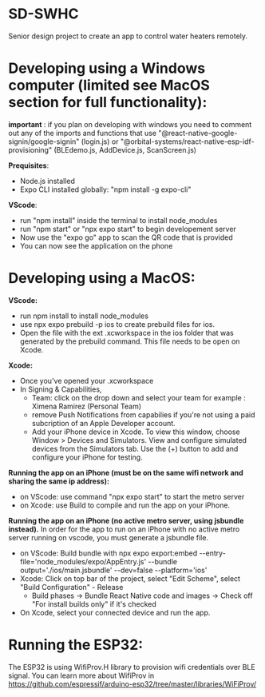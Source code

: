 # SD-SWHC
Senior design project to create an app to control water heaters remotely.

# Developing using a Windows computer (limited see MacOS section for full functionality):

**important** : if you plan on developing with windows you need to comment out any of the imports and functions that use "@react-native-google-signin/google-signin" (login.js) or "@orbital-systems/react-native-esp-idf-provisioning" (BLEdemo.js, AddDevice.js, ScanScreen.js) 

**Prequisites**:
- Node.js installed
- Expo CLI installed globally: "npm install -g expo-cli"

**VScode**:
- run "npm install" inside the terminal to install node_modules
- run "npm start" or "npx expo start" to begin developement server
- Now use the "expo go" app to scan the QR code that is provided
- You can now see the application on the phone 




# Developing using a MacOS:

**VScode:**
- run npm install to install node_modules
- use npx expo prebuild -p ios to create prebuild files for ios.
- Open the file with the ext .xcworkspace in the ios folder that was generated by the prebuild command. This file needs to be open on Xcode.

**Xcode:**
- Once you've opened your .xcworkspace 
- In Signing & Capabilities,
    - Team: click on the drop down and select your team for example : Ximena Ramirez (Personal Team)
    - remove Push Notifications from capabilies if you're not using a paid subcription of an Apple Developer account.
    - Add your iPhone device in Xcode. To view this window, choose Window > Devices and Simulators. View and configure simulated devices from the Simulators tab. Use the (+) button to add and configure your iPhone for testing.
 
**Running the app on an iPhone (must be on the same wifi network and sharing the same ip address):**
- on VScode: use command "npx expo start" to start the metro server
- on Xcode: use Build to compile and run the app on your iPhone.

**Running the app on an iPhone (no active metro server, using jsbundle instead).**
In order for the app to run on an iPhone with no active metro server running on vscode, you must generate a jsbundle file.
- on VScode: Build bundle with npx expo export:embed --entry-file='node_modules/expo/AppEntry.js' --bundle output='./ios/main.jsbundle' --dev=false --platform='ios'
- Xcode: Click on top bar of the project, select "Edit Scheme", select "Build Configuration" - Release
  -  Build phases -> Bundle React Native code and images -> Check off "For install builds only" if it's checked
- On Xcode, select your connected device and run the app.

# Running the ESP32:
The ESP32 is using WifiProv.H library to provision wifi credentials over BLE signal. You can learn more about WifiProv in [https://github.com/espressif/arduino-esp32/tree/master/libraries/WiFiProv/
](https://github.com/espressif/arduino-esp32/tree/master/libraries/WiFiProv/examples/WiFiProv)



  
